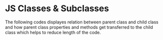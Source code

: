 # JS Classes & Subclasses

The following codes displayes relation between parent class and child class and how parent class properties and methods get transferred to the child class which helps to reduce length of the code. 
